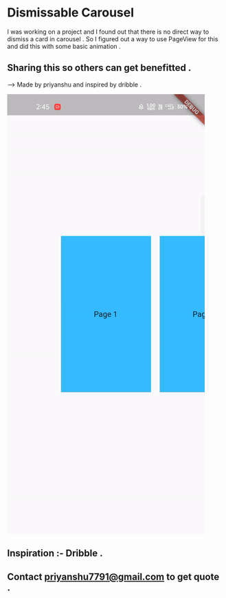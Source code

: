 # Dismissable Carousel

I was working on a project and I found out that there is no direct way to dismiss a card in carousel . So I figured out a way to use PageView for this and did this with some basic animation .

## Sharing this so others can get benefitted . 

--> Made by priyanshu and inspired by dribble . 



![Like this](assets/recording.gif)



## Inspiration :- Dribble .

## Contact priyanshu7791@gmail.com to get quote . 
